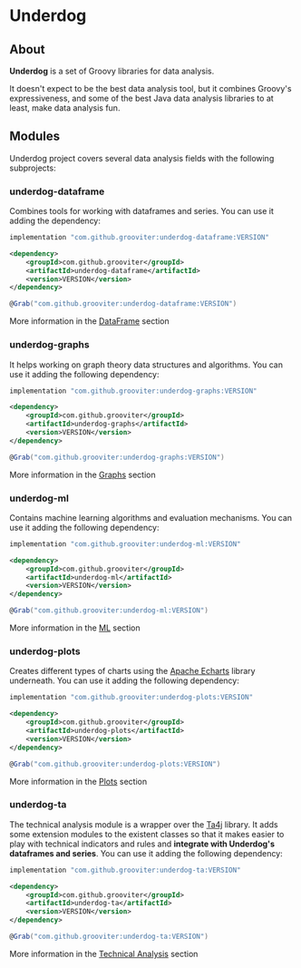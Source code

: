# Underdog

## About 
**Underdog** is a set of Groovy libraries for data analysis.

It doesn't expect to be the best data analysis tool, but it combines Groovy's expressiveness, and some of the best Java data analysis libraries to at least, make data analysis fun.

## Modules

Underdog project covers several data analysis fields with the following subprojects:

### underdog-dataframe

Combines tools for working with dataframes and series. You can use it adding the dependency:

```groovy title="gradle"
implementation "com.github.grooviter:underdog-dataframe:VERSION"
```

```xml title="maven"
<dependency>
    <groupId>com.github.grooviter</groupId>
    <artifactId>underdog-dataframe</artifactId>
    <version>VERSION</version>
</dependency>
```

```groovy title="grapes"
@Grab("com.github.grooviter:underdog-dataframe:VERSION")
```

More information in the [DataFrame](./dataframe/index.md) section

### underdog-graphs

It helps working on graph theory data structures and algorithms. You can use it adding the following dependency:

```groovy title="gradle"
implementation "com.github.grooviter:underdog-graphs:VERSION"
```

```xml title="maven"
<dependency>
    <groupId>com.github.grooviter</groupId>
    <artifactId>underdog-graphs</artifactId>
    <version>VERSION</version>
</dependency>
```

```groovy title="grapes"
@Grab("com.github.grooviter:underdog-graphs:VERSION")
```

More information in the [Graphs](./graphs/index.md) section

### underdog-ml

Contains machine learning algorithms and evaluation mechanisms. You can use it adding the following dependency:

```groovy title="gradle"
implementation "com.github.grooviter:underdog-ml:VERSION"
```

```xml title="maven"
<dependency>
    <groupId>com.github.grooviter</groupId>
    <artifactId>underdog-ml</artifactId>
    <version>VERSION</version>
</dependency>
```

```groovy title="grapes"
@Grab("com.github.grooviter:underdog-ml:VERSION")
```

More information in the [ML](./ml/index.md) section

### underdog-plots

Creates different types of charts using the [Apache Echarts](https://echarts.apache.org) library underneath. You can use it adding the following dependency:

```groovy title="gradle"
implementation "com.github.grooviter:underdog-plots:VERSION"
```

```xml title="maven"
<dependency>
    <groupId>com.github.grooviter</groupId>
    <artifactId>underdog-plots</artifactId>
    <version>VERSION</version>
</dependency>
```

```groovy title="grapes"
@Grab("com.github.grooviter:underdog-plots:VERSION")
```

More information in the [Plots](./plots/index.md) section

### underdog-ta

The technical analysis module is a wrapper over the [Ta4j](https://ta4j.github.io/ta4j-wiki/) library. It adds some extension modules to the existent classes so that it makes easier to play with technical indicators and rules and **integrate with Underdog's dataframes and series**. You can use it adding the following dependency:

```groovy title="gradle"
implementation "com.github.grooviter:underdog-ta:VERSION"
```

```xml title="maven"
<dependency>
    <groupId>com.github.grooviter</groupId>
    <artifactId>underdog-ta</artifactId>
    <version>VERSION</version>
</dependency>
```

```groovy title="grapes"
@Grab("com.github.grooviter:underdog-ta:VERSION")
```

More information in the [Technical Analysis](./ta/index.md) section